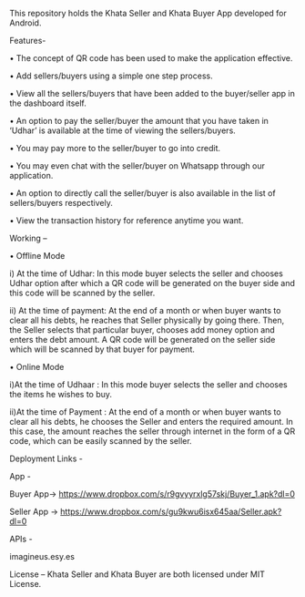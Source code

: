 This repository holds the Khata Seller and Khata Buyer App developed for Android.


Features-

•	The concept of QR code has been used to make the application effective.

•	Add sellers/buyers using a simple one step process.

•	View all the sellers/buyers that have been added to the buyer/seller app in the dashboard itself.

•	An option to pay the seller/buyer the amount that you have taken in ‘Udhar’ is available at the time of viewing the sellers/buyers.

•	You may pay more to the seller/buyer to go into credit.

•	You may even chat with the seller/buyer on Whatsapp through our application.

•	An option to directly call the seller/buyer is also available in the list of sellers/buyers respectively.

•	View the transaction history for reference anytime you want.


Working – 

•	Offline Mode 

i) At the time of Udhar: In this mode buyer selects the seller and chooses Udhar option after which a QR code will be generated on the buyer side and this code will be scanned by the seller.

ii) At the time of payment: At the end of a month or when buyer wants to clear all his debts, he reaches  that Seller physically by going there. Then, the Seller selects that particular buyer, chooses add money option and enters the debt amount. A QR code will be generated on the seller side which will be scanned by that buyer for payment.

•	Online Mode

i)At the time of Udhaar : In this mode buyer selects the seller and chooses the items he wishes to buy.

ii)At the time of Payment : At the end of a month or when buyer wants to clear all his debts, he chooses the Seller and enters the required amount. In this case, the amount reaches the seller through internet in the form of a QR code, which can be easily scanned by the seller.


Deployment Links - 

App -

Buyer App-> https://www.dropbox.com/s/r9gvyyrxlg57skj/Buyer_1.apk?dl=0

Seller App -> https://www.dropbox.com/s/gu9kwu6isx645aa/Seller.apk?dl=0

APIs -

imagineus.esy.es




License – 
Khata Seller and Khata Buyer are both licensed under MIT License.
